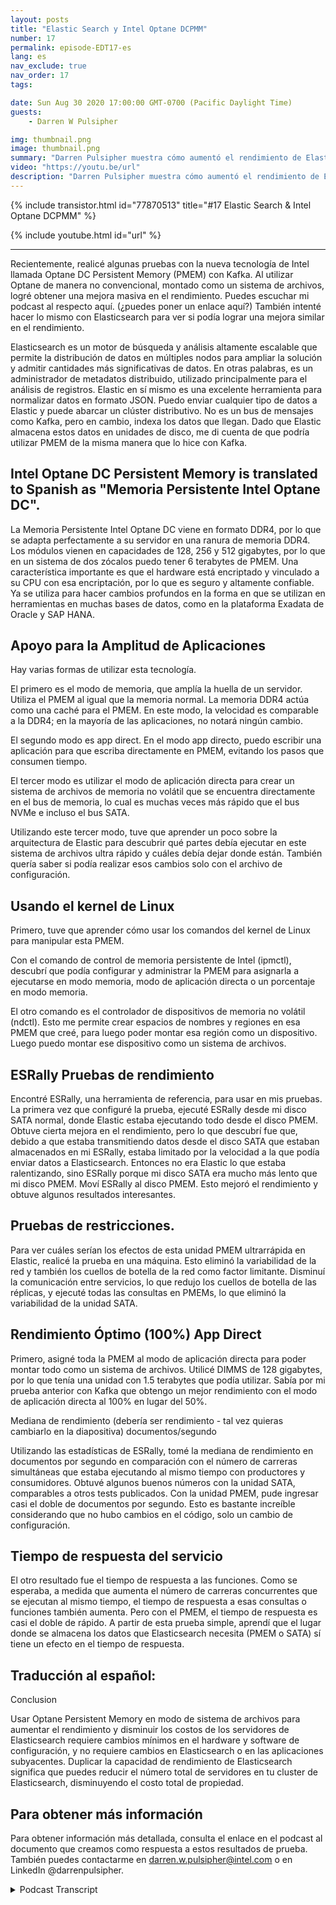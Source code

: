 ```yaml
---
layout: posts
title: "Elastic Search y Intel Optane DCPMM"
number: 17
permalink: episode-EDT17-es
lang: es
nav_exclude: true
nav_order: 17
tags:

date: Sun Aug 30 2020 17:00:00 GMT-0700 (Pacific Daylight Time)
guests:
    - Darren W Pulsipher

img: thumbnail.png
image: thumbnail.png
summary: "Darren Pulsipher muestra cómo aumentó el rendimiento de Elasticsearch utilizando la Memoria Persistente Optane de Intel en el modo 100 por ciento de aplicación directa. Sus pruebas muestran un aumento de rendimiento increíble de 2 veces. Al duplicar la capacidad de rendimiento, puedes disminuir enormemente el número de servidores en tu clúster de Elasticsearch."
video: "https://youtu.be/url"
description: "Darren Pulsipher muestra cómo aumentó el rendimiento de Elasticsearch utilizando la Memoria Persistente Optane de Intel en el modo 100 por ciento de aplicación directa. Sus pruebas muestran un aumento de rendimiento increíble de 2 veces. Al duplicar la capacidad de rendimiento, puedes disminuir enormemente el número de servidores en tu clúster de Elasticsearch."
---
```


<div>
{% include transistor.html id="77870513" title="#17 Elastic Search & Intel Optane DCPMM" %}

{% include youtube.html id="url" %}
</div>

---

Recientemente, realicé algunas pruebas con la nueva tecnología de Intel llamada Optane DC Persistent Memory (PMEM) con Kafka. Al utilizar Optane de manera no convencional, montado como un sistema de archivos, logré obtener una mejora masiva en el rendimiento. Puedes escuchar mi podcast al respecto aquí. (¿puedes poner un enlace aquí?) También intenté hacer lo mismo con Elasticsearch para ver si podía lograr una mejora similar en el rendimiento.

Elasticsearch es un motor de búsqueda y análisis altamente escalable que permite la distribución de datos en múltiples nodos para ampliar la solución y admitir cantidades más significativas de datos. En otras palabras, es un administrador de metadatos distribuido, utilizado principalmente para el análisis de registros. Elastic en sí mismo es una excelente herramienta para normalizar datos en formato JSON. Puedo enviar cualquier tipo de datos a Elastic y puede abarcar un clúster distributivo. No es un bus de mensajes como Kafka, pero en cambio, indexa los datos que llegan. Dado que Elastic almacena estos datos en unidades de disco, me di cuenta de que podría utilizar PMEM de la misma manera que lo hice con Kafka.

## Intel Optane DC Persistent Memory is translated to Spanish as "Memoria Persistente Intel Optane DC".

La Memoria Persistente Intel Optane DC viene en formato DDR4, por lo que se adapta perfectamente a su servidor en una ranura de memoria DDR4. Los módulos vienen en capacidades de 128, 256 y 512 gigabytes, por lo que en un sistema de dos zócalos puedo tener 6 terabytes de PMEM. Una característica importante es que el hardware está encriptado y vinculado a su CPU con esa encriptación, por lo que es seguro y altamente confiable. Ya se utiliza para hacer cambios profundos en la forma en que se utilizan en herramientas en muchas bases de datos, como en la plataforma Exadata de Oracle y SAP HANA.

## Apoyo para la Amplitud de Aplicaciones

Hay varias formas de utilizar esta tecnología.

El primero es el modo de memoria, que amplía la huella de un servidor. Utiliza el PMEM al igual que la memoria normal. La memoria DDR4 actúa como una caché para el PMEM. En este modo, la velocidad es comparable a la DDR4; en la mayoría de las aplicaciones, no notará ningún cambio.

El segundo modo es app direct. En el modo app directo, puedo escribir una aplicación para que escriba directamente en PMEM, evitando los pasos que consumen tiempo.

El tercer modo es utilizar el modo de aplicación directa para crear un sistema de archivos de memoria no volátil que se encuentra directamente en el bus de memoria, lo cual es muchas veces más rápido que el bus NVMe e incluso el bus SATA.

Utilizando este tercer modo, tuve que aprender un poco sobre la arquitectura de Elastic para descubrir qué partes debía ejecutar en este sistema de archivos ultra rápido y cuáles debía dejar donde están. También quería saber si podía realizar esos cambios solo con el archivo de configuración.

## Usando el kernel de Linux

Primero, tuve que aprender cómo usar los comandos del kernel de Linux para manipular esta PMEM.

Con el comando de control de memoria persistente de Intel (ipmctl), descubrí que podía configurar y administrar la PMEM para asignarla a ejecutarse en modo memoria, modo de aplicación directa o un porcentaje en modo memoria.

El otro comando es el controlador de dispositivos de memoria no volátil (ndctl). Esto me permite crear espacios de nombres y regiones en esa PMEM que creé, para luego poder montar esa región como un dispositivo. Luego puedo montar ese dispositivo como un sistema de archivos.

## ESRally Pruebas de rendimiento

Encontré ESRally, una herramienta de referencia, para usar en mis pruebas. La primera vez que configuré la prueba, ejecuté ESRally desde mi disco SATA normal, donde Elastic estaba ejecutando todo desde el disco PMEM. Obtuve cierta mejora en el rendimiento, pero lo que descubrí fue que, debido a que estaba transmitiendo datos desde el disco SATA que estaban almacenados en mi ESRally, estaba limitado por la velocidad a la que podía enviar datos a Elasticsearch. Entonces no era Elastic lo que estaba ralentizando, sino ESRally porque mi disco SATA era mucho más lento que mi disco PMEM. Moví ESRally al disco PMEM. Esto mejoró el rendimiento y obtuve algunos resultados interesantes.

## Pruebas de restricciones.

Para ver cuáles serían los efectos de esta unidad PMEM ultrarrápida en Elastic, realicé la prueba en una máquina. Esto eliminó la variabilidad de la red y también los cuellos de botella de la red como factor limitante. Disminuí la comunicación entre servicios, lo que redujo los cuellos de botella de las réplicas, y ejecuté todas las consultas en PMEMs, lo que eliminó la variabilidad de la unidad SATA.

## Rendimiento Óptimo (100%) App Direct

Primero, asigné toda la PMEM al modo de aplicación directa para poder montar todo como un sistema de archivos. Utilicé DIMMS de 128 gigabytes, por lo que tenía una unidad con 1.5 terabytes que podía utilizar. Sabía por mi prueba anterior con Kafka que obtengo un mejor rendimiento con el modo de aplicación directa al 100% en lugar del 50%.

Mediana de rendimiento (debería ser rendimiento - tal vez quieras cambiarlo en la diapositiva) documentos/segundo

Utilizando las estadísticas de ESRally, tomé la mediana de rendimiento en documentos por segundo en comparación con el número de carreras simultáneas que estaba ejecutando al mismo tiempo con productores y consumidores. Obtuvé algunos buenos números con la unidad SATA, comparables a otros tests publicados. Con la unidad PMEM, pude ingresar casi el doble de documentos por segundo. Esto es bastante increíble considerando que no hubo cambios en el código, solo un cambio de configuración.

## Tiempo de respuesta del servicio

El otro resultado fue el tiempo de respuesta a las funciones. Como se esperaba, a medida que aumenta el número de carreras concurrentes que se ejecutan al mismo tiempo, el tiempo de respuesta a esas consultas o funciones también aumenta. Pero con el PMEM, el tiempo de respuesta es casi el doble de rápido. A partir de esta prueba simple, aprendí que el lugar donde se almacena los datos que Elasticsearch necesita (PMEM o SATA) sí tiene un efecto en el tiempo de respuesta.

## Traducción al español: 
Conclusion

Usar Optane Persistent Memory en modo de sistema de archivos para aumentar el rendimiento y disminuir los costos de los servidores de Elasticsearch requiere cambios mínimos en el hardware y software de configuración, y no requiere cambios en Elasticsearch o en las aplicaciones subyacentes. Duplicar la capacidad de rendimiento de Elasticsearch significa que puedes reducir el número total de servidores en tu cluster de Elasticsearch, disminuyendo el costo total de propiedad.

## Para obtener más información

Para obtener información más detallada, consulta el enlace en el podcast al documento que creamos como respuesta a estos resultados de prueba. También puedes contactarme en darren.w.pulsipher@intel.com o en LinkedIn @darrenpulsipher.



<details>
<summary> Podcast Transcript </summary>

<p></p>

</details>
